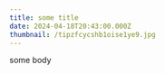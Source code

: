 ```yaml
---
title: some title
date: 2024-04-18T20:43:00.000Z
thumbnail: /tipzfcycshb1oise1ye9.jpg
---
```

some body
